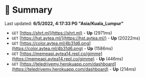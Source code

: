 # 📖 Summary
Last updated: **6/5/2022, 4:17:33 PG "Asia/Kuala_Lumpur"**

- `GET` [https://shrt.ml](https://shrt.ml) - **Up** (2971ms)
- `GET` [https://hst.aytea.ml/](https://hst.aytea.ml/) - **Up** (20222ms)
- `GET` [https://color.aytea.ml/4b31d6.png](https://color.aytea.ml/4b31d6.png) - **Up** (1586ms)
- `GET` [https://memeapi.aytea14.repl.co/gimme](https://memeapi.aytea14.repl.co/gimme) - **Up** (446ms)
- `GET` [https://teledrivemy.herokuapp.com/dashboard](https://teledrivemy.herokuapp.com/dashboard) - **Up** (214ms)
